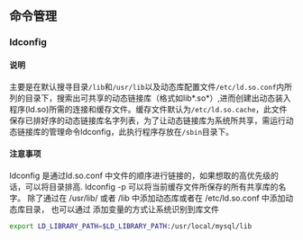 ## 命令管理

### ldconfig
#### 说明
主要是在默认搜寻目录`/lib`和`/usr/lib`以及动态库配置文件`/etc/ld.so.conf`内所列的目录下，搜索出可共享的动态链接库（格式如lib*.so*）,进而创建出动态装入程序(ld.so)所需的连接和缓存文件。缓存文件默认为`/etc/ld.so.cache`，此文件保存已排好序的动态链接库名字列表，为了让动态链接库为系统所共享，需运行动态链接库的管理命令ldconfig，此执行程序存放在`/sbin`目录下。
#### 注意事项

ldconfig 是通过ld.so.conf 中文件的顺序进行链接的，如果想取的高优先级的话，可以将目录排高.
ldconfig -p 可以将当前缓存文件所保存的所有共享库的名字。
除了通过在 /usr/lib/ 或者 /lib 中添加动态库或者在 /etc/ld.so.conf 中添加动态库目录， 也可以通过
添加变量的方式让系统识别到库文件
```sh
export LD_LIBRARY_PATH=$LD_LIBRARY_PATH:/usr/local/mysql/lib
```

